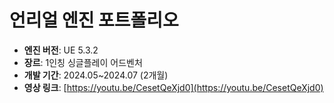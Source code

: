 # 언리얼 엔진 포트폴리오

- **엔진 버전**: UE 5.3.2
- **장르**: 1인칭 싱글플레이 어드벤처
- **개발 기간**: 2024.05~2024.07 (2개월)
- **영상 링크**: [https://youtu.be/CesetQeXjd0](https://youtu.be/CesetQeXjd0)

